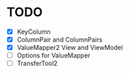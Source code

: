 # TODO

- [x] KeyColumn
- [x] ColumnPair and ColumnPairs
- [x] ValueMapper2 View and ViewModel
- [ ] Options for ValueMapper
- [ ] TransferTool2